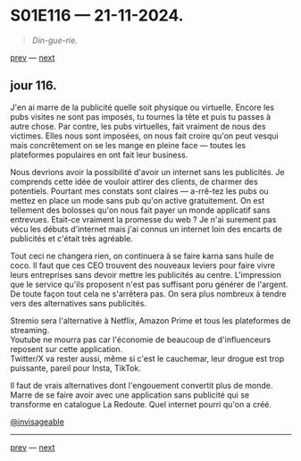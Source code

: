 # S01E116 — 21-11-2024.

> *Din-gue-rie.*

[prev](S01E115-20-11-2024.md) — [next](S01E117-22-11-2024.md)     

## jour 116.

J'en ai marre de la publicité quelle soit physique ou virtuelle. Encore les pubs visites ne sont pas imposés, tu tournes la tête et puis tu passes à autre chose. Par contre, les pubs virtuelles, fait vraiment de nous des victimes. Elles nous sont imposées, on nous fait croire qu'on peut vesqui mais concrêtement on se les mange en pleine face — toutes les plateformes populaires en ont fait leur business.    

Nous devrions avoir la possibilité d'avoir un internet sans les publicités. Je comprends cette idée de vouloir attirer des clients, de charmer des potentiels. Pourtant mes constats sont claires — a-rrê-tez les pubs ou mettez en place un mode sans pub qu'on active gratuitement. On est tellement des bolosses qu'on nous fait payer un monde applicatif sans entrevues. Etait-ce vraiment la promesse du web ? Je n'ai surement pas vécu les débuts d'internet mais j'ai connus un internet loin des encarts de publicités et c'était très agréable.    

Tout ceci ne changera rien, on continuera à se faire karna sans huile de coco. Il faut que ces CEO trouvent des nouveaux leviers pour faire vivre leurs entreprises sans devoir mettre les publicités au centre. L'impression que le service qu'ils proposent n'est pas suffisant poru générer de l'argent. De toute façon tout cela ne s'arrêtera pas. On sera plus nombreux à tendre vers des alternatives sans publicités.   

Stremio sera l'alternative à Netflix, Amazon Prime et tous les plateformes de streaming.  
Youtube ne mourra pas car l'économie de beaucoup de d'influenceurs reposent sur cette application.  
Twitter/X va rester aussi, même si c'est le cauchemar, leur drogue est trop puissante, pareil pour Insta, TikTok.   

Il faut de vrais alternatives dont l'engouement convertit plus de monde. Marre de se faire avoir avec une application sans publicité qui se transforme en catalogue La Redoute. Quel internet pourri qu'on a créé.

[@invisageable](https://twitter.com/invisageable)   

---

[prev](S01E115-20-11-2024.md) — [next](S01E117-22-11-2024.md)   
